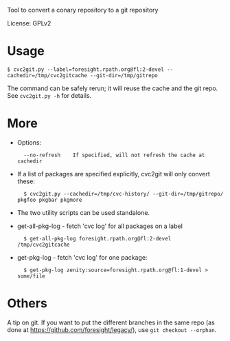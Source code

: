 Tool to convert a conary repository to a git repository

License: GPLv2

Usage
=====

    $ cvc2git.py --label=foresight.rpath.org@fl:2-devel --cachedir=/tmp/cvc2gitcache --git-dir=/tmp/gitrepo

The command can be safely rerun; it will reuse the cache and the git repo. See
`cvc2git.py -h` for details.

More
====

* Options:

        --no-refresh    If specified, will not refresh the cache at cachedir

* If a list of packages are specified explicitly, cvc2git will only convert these:

        $ cvc2git.py --cachedir=/tmp/cvc-history/ --git-dir=/tmp/gitrepo/ pkgfoo pkgbar pkgmore

* The two utility scripts can be used standalone.

* get-all-pkg-log - fetch 'cvc log' for all packages on a label

        $ get-all-pkg-log foresight.rpath.org@fl:2-devel /tmp/cvc2gitcache

* get-pkg-log - fetch 'cvc log' for one package:

        $ get-pkg-log zenity:source=foresight.rpath.org@fl:1-devel > some/file

Others
======

A tip on git. If you want to put the different branches in the same repo (as
done at https://github.com/foresight/legacy/), use `git checkout --orphan`.
